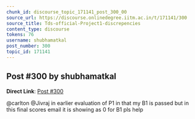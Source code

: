 ```yaml
---
chunk_id: discourse_topic_171141_post_300_00
source_url: https://discourse.onlinedegree.iitm.ac.in/t/171141/300
source_title: Tds-official-Project1-discrepencies
content_type: discourse
tokens: 76
username: shubhamatkal
post_number: 300
topic_id: 171141
---
```


## Post #300 by shubhamatkal

**Direct Link**: [Post #300](https://discourse.onlinedegree.iitm.ac.in/t/171141/300)

@carlton @Jivraj in earlier evaluation of P1 in that my B1 is passed but in this final scores email it is showing as 0 for B1 pls help
